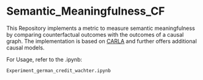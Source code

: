 # Semantic_Meaningfulness_CF

This Repository implements a metric to measure semantic meaningfulness by comparing counterfactual outcomes with the outcomes of a causal graph. 
The implementation is based on <a href='https://github.com/carla-recourse/CARLA'>CARLA</a> and further offers additional causal models. 

For Usage, refer to the .ipynb: 
```
Experiment_german_credit_wachter.ipynb
```
